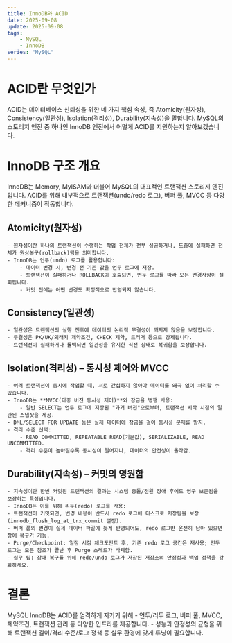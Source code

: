 ```yaml
---
title: InnoDB와 ACID
date: 2025-09-08
update: 2025-09-08
tags: 
    - MySQL
    - InnoDB
series: "MySQL"
---
```


# ACID란 무엇인가
ACID는 데이터베이스 신뢰성을 위한 네 가지 핵심 속성, 즉 Atomicity(원자성), Consistency(일관성), Isolation(격리성), Durability(지속성)을 말합니다. MySQL의 스토리지 엔진 중 하나인 InnoDB 엔진에서 어떻게 ACID를 지원하는지 알아보겠습니다.

# InnoDB 구조 개요
InnoDB는 Memory, MyISAM과 더불어 MySQL의 대표적인 트랜잭션 스토리지 엔진입니다.
ACID를 위해 내부적으로 트랜잭션(undo/redo 로그), 버퍼 풀, MVCC 등 다양한 메커니즘이 작동합니다.

## Atomicity(원자성)
	- 원자성이란 하나의 트랜잭션이 수행하는 작업 전체가 전부 성공하거나, 도중에 실패하면 전체가 원상복구(rollback)됨을 의미합니다.
	- InnoDB는 언두(undo) 로그를 활용합니다:
	    - 데이터 변경 시, 변경 전 기존 값을 언두 로그에 저장.
	    - 트랜잭션이 실패하거나 ROLLBACK이 호출되면, 언두 로그를 따라 모든 변경사항이 철회됩니다.
	    - 커밋 전에는 어떤 변경도 확정적으로 반영되지 않습니다.

## Consistency(일관성)
	- 일관성은 트랜잭션의 실행 전후에 데이터의 논리적 무결성이 깨지지 않음을 보장합니다.
	- 무결성은 PK/UK/외래키 제약조건, CHECK 제약, 트리거 등으로 강제됩니다.
	- 트랜잭션이 실패하거나 롤백되면 일관성을 유지한 직전 상태로 복귀함을 보장합니다.

## Isolation(격리성) – 동시성 제어와 MVCC
	- 여러 트랜잭션이 동시에 작업할 때, 서로 간섭하지 않아야 데이터를 왜곡 없이 처리할 수 있습니다.
	- InnoDB는 **MVCC(다중 버전 동시성 제어)**와 잠금을 병행 사용:
	    - 일반 SELECT는 언두 로그에 저장된 "과거 버전"으로부터, 트랜잭션 시작 시점의 일관된 스냅샷을 제공.
	- DML/SELECT FOR UPDATE 등은 실제 데이터에 잠금을 걸어 동시성 문제를 방지.
	- 격리 수준 선택:
	    - READ COMMITTED, REPEATABLE READ(기본값), SERIALIZABLE, READ UNCOMMITTED.
	    - 격리 수준이 높아질수록 동시성이 떨어지나, 데이터의 안전성이 올라감.

## Durability(지속성) – 커밋의 영원함
	- 지속성이란 한번 커밋된 트랜잭션의 결과는 시스템 충돌/전원 장애 후에도 영구 보존됨을 보장하는 특성입니다.
	- InnoDB는 이를 위해 리두(redo) 로그를 사용:
	- 트랜잭션이 커밋되면, 변경 내용이 반드시 redo 로그에 디스크로 저장됨을 보장(innodb_flush_log_at_trx_commit 설정).
	- 버퍼 풀의 변경이 실제 데이터 파일에 늦게 반영되어도, redo 로그만 온전히 남아 있으면 장애 복구가 가능.
	- Purge/Checkpoint: 일정 시점 체크포인트 후, 기존 redo 로그 공간은 재사용; 언두 로그는 모든 참조가 끝난 후 Purge 스레드가 삭제함.
	- 실무 팁: 장애 복구를 위해 redo/undo 로그가 저장된 저장소의 안정성과 백업 정책을 강화하세요.


# 결론 
MySQL InnoDB는 ACID를 엄격하게 지키기 위해
    - 언두/리두 로그, 버퍼 풀, MVCC, 제약조건, 트랜잭션 관리 등 다양한 인프라를 제공합니다.
	- 성능과 안정성의 균형을 위해 트랜잭션 길이/격리 수준/로그 정책 등 실무 환경에 맞게 튜닝이 필요합니다.

<!-- 실무 관점 정리:
	•	트랜잭션활용 습관화, 짧고 명확한 구간 사용
	•	제약조건과 트리거, 적절하게 구성
	•	장애 대비를 위한 정기 백업 및 모니터링 설정
	•	innodb_flush_log_at_trx_commit 등 지속성 관련 파라미터 주기적 점검
InnoDB의 ACID는 데이터 신뢰성의 근간입니다. 확고한 원칙 위에서 튜닝과 사용법을 적절히 적용하면, 대규모 서비스에서도 안정적인 데이터 처리가 가능합니다. -->